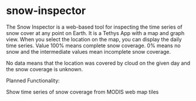 # snow-inspector
The Snow Inspector is a web-based tool for inspecting the time series of snow cover at any point on Earth.
It is a Tethys App with a map and graph view.
When you select the location on the map, you can display the daily time series. Value 100% means complete snow coverage.
0% means no snow and the intermediate values mean incomplete snow coverage.

No data means that the location was covered by cloud on the given day and the snow coverage is unknown.

Planned Functionality:

Show time series of snow coverage from MODIS web map tiles
